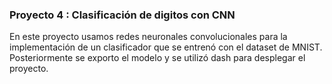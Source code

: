 ### Proyecto 4 : Clasificación de digitos con CNN

En este proyecto usamos redes neuronales convolucionales para la implementación de un clasificador que se entrenó con el dataset de MNIST. Posteriormente se exporto el modelo y se utilizó dash para desplegar el proyecto.

